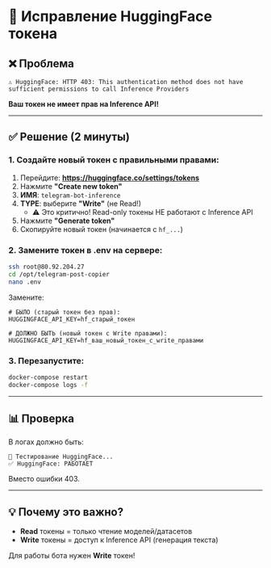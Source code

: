 # 🔧 Исправление HuggingFace токена

## ❌ Проблема

```
⚠️ HuggingFace: HTTP 403: This authentication method does not have sufficient permissions to call Inference Providers
```

**Ваш токен не имеет прав на Inference API!**

---

## ✅ Решение (2 минуты)

### 1. Создайте новый токен с правильными правами:

1. Перейдите: **https://huggingface.co/settings/tokens**
2. Нажмите **"Create new token"**
3. **ИМЯ**: `telegram-bot-inference`
4. **TYPE**: выберите **"Write"** (не Read!)
   - ⚠️ Это критично! Read-only токены НЕ работают с Inference API
5. Нажмите **"Generate token"**
6. Скопируйте новый токен (начинается с `hf_...`)

### 2. Замените токен в .env на сервере:

```bash
ssh root@80.92.204.27
cd /opt/telegram-post-copier
nano .env
```

Замените:
```env
# БЫЛО (старый токен без прав):
HUGGINGFACE_API_KEY=hf_старый_токен

# ДОЛЖНО БЫТЬ (новый токен с Write правами):
HUGGINGFACE_API_KEY=hf_ваш_новый_токен_с_write_правами
```

### 3. Перезапустите:

```bash
docker-compose restart
docker-compose logs -f
```

---

## 📊 Проверка

В логах должно быть:
```
🧪 Тестирование HuggingFace...
✅ HuggingFace: РАБОТАЕТ
```

Вместо ошибки 403.

---

## 💡 Почему это важно?

- **Read** токены = только чтение моделей/датасетов
- **Write** токены = доступ к Inference API (генерация текста)

Для работы бота нужен **Write** токен!

